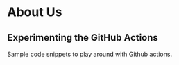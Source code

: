 # About Us

## Experimenting the GitHub Actions

Sample code snippets to play around with Github actions.